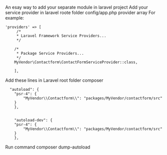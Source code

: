 An esay way to add your separate module in laravel project
Add your service provider in laravel roote folder config/app.php provider array
For example:


	'providers' => [
	     /*
		 * Laravel Framework Service Providers...
		 */

		/*
		 * Package Service Providers...
		 */
		MyVendor\Contactform\ContactFormServiceProvider::class,

	    ],
    

Add these lines in Laravel root folder composer



	  "autoload": {
		"psr-4": {
		    "MyVendor\\Contactform\\": "packages/MyVendor/contactform/src"
		}
	    },


	    "autoload-dev": {
		"psr-4": {
		    "MyVendor\\Contactform\\": "packages/MyVendor/contactform/src"
		}
	    },

Run command composer dump-autoload
